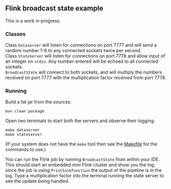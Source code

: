## Flink broadcast state example

This is a work in progress.

### Classes
Class `Dataserver` will listen for connections on port 7777 and will send a random number 1-6 to any connected sockets
twice per second.
<br>
Class `StateServer` will listen for connections on port 7778 and allow input of an integer on `stdin`. Any number entered will
be echoed to all connected sockets.
<br>
`BroadcastState` will connect to both sockets, and will multiply the numbers received on port 7777 with the multiplication factor
received from port 7778.

### Running
Build a fat jar from the sources:

    mvn clean package

Open two terminals to start both the servers and observe their logging:

    make dataserver
    make stateserver
    
(If your system does not have the `make` tool then see the [Makefile](Makefile) for the commands to use.)

You can run the Flink job by running `BroadcastState` from within your IDE. This should start an embedded mini Flink 
cluster and show you the log; since the job is using `PrintSinkFunction` the output of the pipeline is in the log.
Type a multiplication factor into the terminal running the state server to see the update being handled.